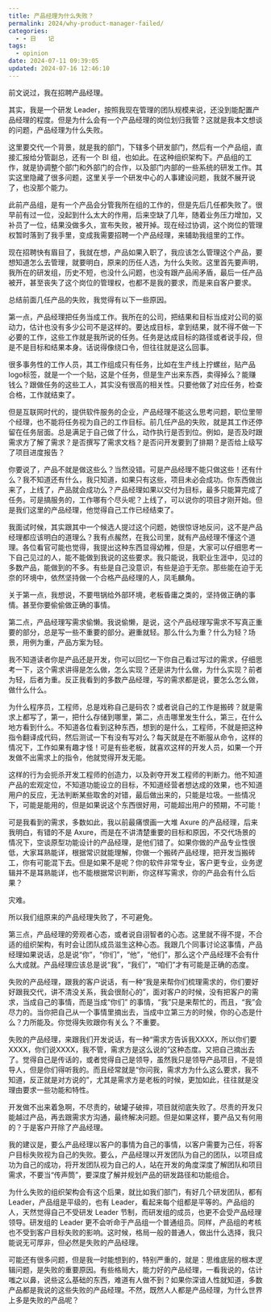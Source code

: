 ```yaml
---
title: 产品经理为什么失败？
permalink: 2024/why-product-manager-failed/
categories:
  - - 日　　记
tags:
  - opinion
date: 2024-07-11 09:39:05
updated: 2024-07-16 12:46:10
---
```

前文说过，我在招聘产品经理。

其实，我是一个研发 Leader，按照我现在管理的团队规模来说，还没到能配置产品经理的程度。但是为什么会有一个产品经理的岗位划归我管？这就是我本文想谈的问题，产品经理为什么失败。

<!--more-->

这里要交代一个背景，就是我的部门，下辖多个研发部门，然后有一个产品组，直接汇报给分管副总，还有一个 BI 组，也如此。在这种组织架构下。产品组的工作，就是协调整个部门和外部门的合作，以及部门内部的一些系统的研发工作。其实这里隐藏了很多问题，这里关乎一个研发中心的人事建设问题，我就不展开说了，也没那个能力。

此前产品组，是有一个产品会分管我所在组的工作的，但是先后几任都失败了。很早前有过一位，没起到什么太大的作用，后来空缺了几年，随着业务压力增加，又补员了一位，结果没做多久，宣布失败，被开掉。现在经过协调，这个岗位的管理权暂时落到了我手里，变成我需要招聘一个产品经理，来辅助我组里的工作。

现在招聘快有眉目了，我就在想，产品如果入职了，我应该怎么管理这个产品，要想知道怎么去管理，就要明白，原来的历任人选，为什么失败。这里首先要声明，我所在的研发组，历史不短，也没什么问题，也没有跟产品闹矛盾，最后一任产品被开，甚至丧失了这个岗位的管理权，也都不是我的要求，而是来自客户要求。

总结前面几任产品的失败，我觉得有以下一些原因。

第一点，产品经理把任务当成工作。我所在的公司，把结果和目标当成对公司的驱动力，估计也没有多少公司不是这样的。要达成目标，拿到结果，就不得不做一下必要的工作，这些工作就是我所说的任务。任务是达成目标的路径或者说手段，但是不是目标和结果本身。话说得像绕口令，但往往就是这么回事。

很多事务性的工作人员，其工作组成只有任务，比如在生产线上拧螺丝，贴产品logo标签，就是一个一个贴，这是个任务，但是生产出来东西，卖得掉么？能赚钱么？跟做任务的这些工人，其实没有很高的相关性。只要他做了对应任务，检查合格，工作就结束了。

但是互联网时代的，提供软件服务的企业，产品经理不能这么思考问题，职位里带个经理，也不能将任务视为自己的工作目标。前几任产品的失败，就是其工作还停留在任务层面。总是满足于自己做了什么，动作执行是否到位。例如，是否及时跟需求方了解了需求？是否撰写了需求文档？是否问开发要到了排期？是否给上级写了项目进度报告？

你要说了，产品不就是做这些么？当然没错。可是产品经理不能只做这些！还有什么？我不知道还有什么，我只知道，如果只有这些，项目未必会成功。你东西做出来了，上线了，产品就会成功么？产品经理如果以交付为目标，最多只能算完成了任务。可是搞服务的，工作哪有个尽头呢？上线了，可以说你的项目才刚开始。但是我们这里的产品经理，他觉得自己工作已经结束了。

我面试时候，其实跟其中一个候选人提过这个问题，她很惊讶地反问，这不是产品经理都应该明白的道理么？我有点赧然，在我公司里，就有产品经理不懂这个道理。各位看官可能也觉得，我提出这种东西显得幼稚，但是，大家可以仔细思考一下自己见过的人，能不能做到我说的这些要求。我只能说，我职业生涯中，见过的多数产品，能做到的不多。有些是自己没意识，有些是迫于无奈。那些能在迫于无奈的环境中，依然坚持做一个合格产品经理的人，凤毛麟角。

关于第一点，我想说，不要甩锅给外部环境，老板昏庸之类的，坚持做正确的事情。甚至你要偷偷做正确的事情。

第二点，产品经理写需求偷懒。我说偷懒，是说，这个产品经理写需求不写真正重要的部分，总是写一些不重要的部分。避重就轻。那么什么为重？什么为轻？场景，用例为重，产品方案为轻。

我不知道读者你是产品还是开发，你可以回忆一下你自己看过写过的需求，仔细思考一下，这个需求讲得是怎么做，怎么实现？还是讲为什么做，为什么实现？前者为轻，后者为重。反正我看到的多数产品经理，写的需求都是说，要怎么怎么做，做什么什么。

为什么程序员，工程师，总是戏称自己是码农？或者说自己的工作是搬砖？就是需求上都写了，第一，把什么存储到哪里，第二，点击哪里发生什么，第三，在什么地方看到什么。不知道各位看到这种东西，想到的是什么，工程师，不就是把这种指令翻译成代码，然后测试一下有没有写对么？每天就是在不断服从命令，这样的情况下，工作如果有趣才怪！可是有些老板，就喜欢这样的开发人员，如果一个开发做不出需求上的指令，他就觉得开发无能。

这样的行为会扼杀开发工程师的创造力，以及剥夺开发工程师的判断力。他不知道产品的宏观定位，不知道功能设立的目标，不知道经营者想达成的效果，也不知道用户的反应，无法判断某些取舍的对错，最后做出来的，只能是垃圾。一些情况下，可能是能用的，但是如果说这个东西很好用，可能超出用户的预期，不可能！

可是我看到的需求，多数如此，我以前最痛恨画一大堆 Axure 的产品经理，后来我明白，有错的不是 Axure，而是在不讲清楚重要的目标和原因，不交代场景的情况下，空谈原型功能设计的产品经理，是他们错了。如果你做的产品专业性很低，大家耳熟能详，根据常识就能理解，你做一个搬砖产品经理，把开发当搬砖工，你有可能混下去。但是如果不是呢？你的软件非常专业，客户更专业，业务逻辑并不是耳熟能详，也不能根据常识判断，你这样写需求，你的产品会有什么后果？

灾难。

所以我们组原来的产品经理失败了，不可避免。

第三点，产品经理的旁观者心态，或者说自诩智者的心态。这里就不得不提，不合适的组织架构，有时会让团队成员滋生这种心态。我跟几个同事讨论这事情，产品经理如果说话，总是说“你”，“你们”，“他”，“他们”，那么这个产品经理不会有什么大成就。产品经理应该总是说“我”，“我们”，“咱们”才有可能是正确的态度。

失败的产品经理，跟我的客户说话，有一种“我是来帮你们梳理需求的，你们要好好跟我交代，讲不清没关系，我会很耐心的”，面对客户的时候，没有把客户的需求，当成自己的事情，而是当成“你们” 的事情，“我”只是来帮忙的，而且，“我”会尽力的。当你把自己从一个事情里摘出去，当成中立第三方的时候，你的心态是什么？力所能及。你觉得失败跟你有关么？不重要。

失败的产品经理，来跟我们开发说话，有一种“需求方告诉我XXXX，所以你们要XXXX，你们说XXXX，我不管，需求方是这么说的”这种态度。又把自己摘出去了。觉得自己是传话的，或者觉得自己是领导，虽然我只是领导产品项目，不是领导人，但是你们得听我的。而且经常就是“你问我，需求方为什么这么要求，我不知道，反正就是对方说的”，尤其是需求方是老板的时候，更加如此，往往就是没理由要求一些功能和特性。

开发做不出来着急啊，不尽责的，破罐子破摔，项目就彻底失败了。尽责的开发只能越过产品，再去跟需求方沟通，最终解决问题。但是如果这样，要产品又有何用的？于是客户开除了产品经理。

我的建议是，要么产品经理以客户的事情为自己的事情，以客户需要为己任，将客户目标失败视为自己的失败。要么，产品经理以开发团队为自己的团队，以项目成功为自己的成功，将开发团队视为自己的人，站在开发的角度深度了解团队和项目需求，不要当“传声筒”，要深度了解并规划产品的研发路径和功能组合。

为什么失败的组织架构会有这个后果，就比如我们部门，有好几个研发团队，都有 Leader，产品组是平级的，也有 Leader，看起来每个组都是平等的。产品组的人，天然觉得自己不受研发 Leader 节制，而研发组的成员，也更不会受产品经理领导。研发组的 Leader 更不会听命于产品组一个普通组员。同样，产品组的考核也不受到客户目标失败的影响。这时候，格局一般的普通人，做出什么选择，我只能说无可厚非，但必然是失败的产品经理。

可能还有很多问题，但是我一时能想到的，特别严重的，就是：思维底层的根本逻辑问题，是失败的重要原因。有些格局大，能力好的产品经理，一看我说的，估计嗤之以鼻，说些这么基础的东西，难道有人做不到？如果你深谙人性就知道，多数产品都是我说的这些失败的产品经理。不然，既然人人都是产品经理，为什么世界上多是失败的产品呢？